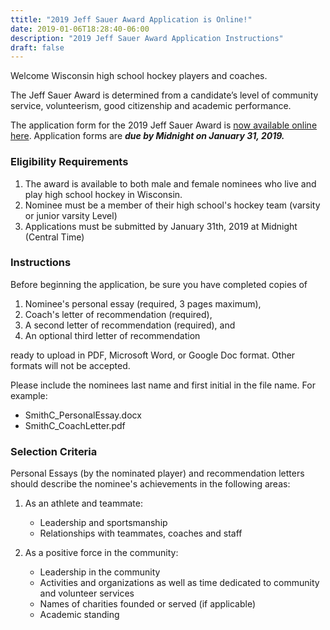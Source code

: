 ```yaml
---
ttitle: "2019 Jeff Sauer Award Application is Online!"
date: 2019-01-06T18:28:40-06:00
description: "2019 Jeff Sauer Award Application Instructions"
draft: false
---
```


Welcome Wisconsin high school hockey players and coaches. 

The Jeff Sauer Award is determined from a candidate’s level of community service, 
volunteerism, good citizenship and academic performance. 

The application form for the 2019 Jeff Sauer Award is [now available online here](https://goo.gl/forms/5Jr9gfkOaE0uVTXy1). Application forms are ***due by Midnight on January 31, 2019.*** 

### Eligibility Requirements
1.	The award is available to both male and female nominees who live and play high school hockey in Wisconsin.
2.	Nominee must be a member of their high school's hockey team (varsity or junior varsity Level)
3.  Applications must be submitted by January 31th, 2019 at Midnight (Central Time) 

### Instructions

Before beginning the application, be sure you have completed copies of 

  1.    Nominee's personal essay (required, 3 pages maximum), 
  2.    Coach's letter of recommendation (required), 
  3.    A second letter of recommendation (required), and
  4.    An optional third letter of recommendation

ready to upload in PDF, Microsoft Word, or Google Doc format. Other formats will not be accepted.

Please include the nominees last name and first initial in the file name. For example:

  - SmithC_PersonalEssay.docx
  - SmithC_CoachLetter.pdf

### Selection Criteria

Personal Essays (by the nominated player) and recommendation letters should describe the nominee's achievements in the following areas:

1. As an athlete and teammate:
     - Leadership and sportsmanship
     - Relationships with teammates, coaches and staff

2. As a positive force in the community:
     - Leadership in the community
     - Activities and organizations as well as time dedicated to community and volunteer services
     - Names of charities founded or served (if applicable)
     - Academic standing
